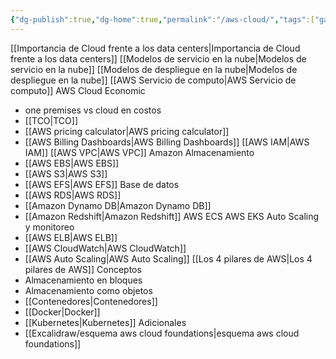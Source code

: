 ```yaml
---
{"dg-publish":true,"dg-home":true,"permalink":"/aws-cloud/","tags":["gardenEntry"],"dgPassFrontmatter":true}
---
```



[[Importancia de Cloud frente a los data centers\|Importancia de Cloud frente a los data centers]]
[[Modelos de servicio en la nube\|Modelos de servicio en la nube]]
[[Modelos de despliegue en la nube\|Modelos de despliegue en la nube]]
[[AWS Servicio de computo\|AWS Servicio de computo]]
AWS Cloud Economic
- one premises vs cloud en costos
- [[TCO\|TCO]]
- [[AWS pricing calculator\|AWS pricing calculator]]
- [[AWS Billing Dashboards\|AWS Billing Dashboards]]
[[AWS IAM\|AWS IAM]]
[[AWS VPC\|AWS VPC]]
Amazon Almacenamiento
- [[AWS EBS\|AWS EBS]]
- [[AWS S3\|AWS S3]]
- [[AWS EFS\|AWS EFS]]
Base de datos
- [[AWS RDS\|AWS RDS]]
- [[Amazon Dynamo DB\|Amazon Dynamo DB]]
- [[Amazon Redshift\|Amazon Redshift]]
AWS ECS
AWS EKS
Auto Scaling y monitoreo
- [[AWS ELB\|AWS ELB]]
- [[AWS CloudWatch\|AWS CloudWatch]]
- [[AWS Auto Scaling\|AWS Auto Scaling]]
[[Los 4 pilares de AWS\|Los 4 pilares de AWS]]
Conceptos
- Almacenamiento en bloques
- Almacenamiento como objetos
- [[Contenedores\|Contenedores]]
- [[Docker\|Docker]]
- [[Kubernetes\|Kubernetes]]
Adicionales
- [[Excalidraw/esquema aws cloud foundations\|esquema aws cloud foundations]]